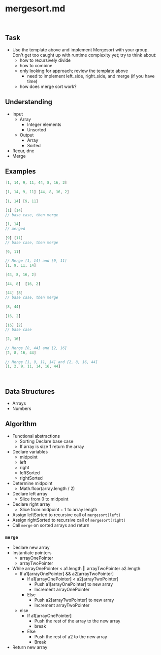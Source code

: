 # mergesort.md
​
## Task
- Use the template above and implement Mergesort with your group. Don't get too caught up with runtime complexity yet; try to think about:
  + how to recursively divide 
  + how to combine
  + only looking for approach; review the template above
    * need to implement left_side, right_side, and merge (if you have time)
  + how does merge sort work?
​
## Understanding
- Input
  + Array
    * Integer elements
    * Unsorted
  + Output
    * Array
    * Sorted
- Recur, dnc
- Merge
​
## Examples
```js
[1, 14, 9, 11, 44, 8, 16, 2]
​
[1, 14, 9, 11] [44, 8, 16, 2]
​
[1, 14] [9, 11]
​
[1] [14]
// base case, then merge
​
[1, 14]
// merged
​
[9] [11]
// base case, then merge
​
[9, 11]
​
// Merge [1, 14] and [9, 11]
[1, 9, 11, 14]
​
[44, 8, 16, 2]
​
[44, 8]  [16, 2]
​
[44] [8]
// base case, then merge
​
[8, 44]
​
[16, 2]
​
[16] [2]
// base case
​
[2, 16]
​
// Merge [8, 44] and [2, 16]
[2, 8, 16, 44]
​
// Merge [1, 9, 11, 14] and [2, 8, 16, 44]
[1, 2, 9, 11, 14, 16, 44]
```
​
## Data Structures
- Arrays
- Numbers
​
## Algorithm
- Functional abstractions
  + Sorting
Declare base case
  + If array is size 1 return the array
- Declare variables
  + midpoint
  + left
  + right
  + leftSorted
  + rightSorted
- Determine midpoint
  + Math.floor(array.length / 2)
- Declare left array
  + Slice from 0 to midpoint
- Declare right array
  + Slice from midpoint + 1 to array length
- Assign leftSorted to recursive call of `mergesort(left)`
- Assign rightSorted to recursive call of `mergesort(right)`
- Call `merge` on sorted arrays and return
​
### `merge`
- Declare new array
- Instantiate pointers
  + arrayOnePointer
  + arrayTwoPointer
- While arrayOnePointer < a1.length || arrayTwoPointer a2.length
  + If a1[arrayOnePointer] && a2[arrayTwoPointer]
    * If a1[arrayOnePointer] < a2[arrayTwoPointer]
      - Push a1[arrayOnePointer] to new array
      - Increment arrayOnePointer
    * Else
      - Push a2[arrayTwoPointer] to new array
      - Increment arrayTwoPointer
  + else
    * If a1[arrayOnePointer]
      - Push the rest of the array to the new array
      - break
    * Else 
      - Push the rest of a2 to the new array
      - Break
- Return new array
